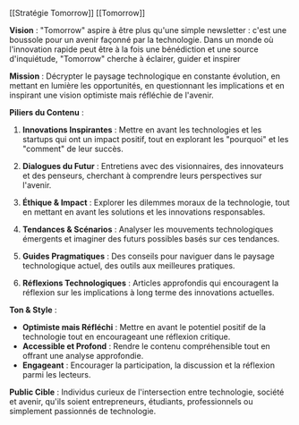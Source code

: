 [[Stratégie Tomorrow]]
[[Tomorrow]]

**Vision** : 
"Tomorrow" aspire à être plus qu'une simple newsletter : c'est une boussole pour un avenir façonné par la technologie. Dans un monde où l'innovation rapide peut être à la fois une bénédiction et une source d'inquiétude, "Tomorrow" cherche à éclairer, guider et inspirer

**Mission** : 
Décrypter le paysage technologique en constante évolution, en mettant en lumière les opportunités, en questionnant les implications et en inspirant une vision optimiste mais réfléchie de l'avenir.

**Piliers du Contenu** :

1. **Innovations Inspirantes** : Mettre en avant les technologies et les startups qui ont un impact positif, tout en explorant les "pourquoi" et les "comment" de leur succès.

2. **Dialogues du Futur** : Entretiens avec des visionnaires, des innovateurs et des penseurs, cherchant à comprendre leurs perspectives sur l'avenir.

3. **Éthique & Impact** : Explorer les dilemmes moraux de la technologie, tout en mettant en avant les solutions et les innovations responsables.

4. **Tendances & Scénarios** : Analyser les mouvements technologiques émergents et imaginer des futurs possibles basés sur ces tendances.

5. **Guides Pragmatiques** : Des conseils pour naviguer dans le paysage technologique actuel, des outils aux meilleures pratiques.

6. **Réflexions Technologiques** : Articles approfondis qui encouragent la réflexion sur les implications à long terme des innovations actuelles.

**Ton & Style** :

- **Optimiste mais Réfléchi** : Mettre en avant le potentiel positif de la technologie tout en encourageant une réflexion critique.
- **Accessible et Profond** : Rendre le contenu compréhensible tout en offrant une analyse approfondie.
- **Engageant** : Encourager la participation, la discussion et la réflexion parmi les lecteurs.

**Public Cible** :
Individus curieux de l'intersection entre technologie, société et avenir, qu'ils soient entrepreneurs, étudiants, professionnels ou simplement passionnés de technologie.
